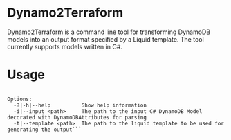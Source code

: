 # Dynamo2Terraform
Dynamo2Terraform is a command line tool for transforming DynamoDB models into an output format specified by a Liquid template.
The tool currently supports models written in C#.

# Usage

```▶ dynamo2terraform [options]

Options:
  -?|-h|--help          Show help information
  -i|--input <path>     The path to the input C# DynamoDB Model decorated with DynamoDBAttributes for parsing
  -t|--template <path>  The path to the liquid template to be used for generating the output```
